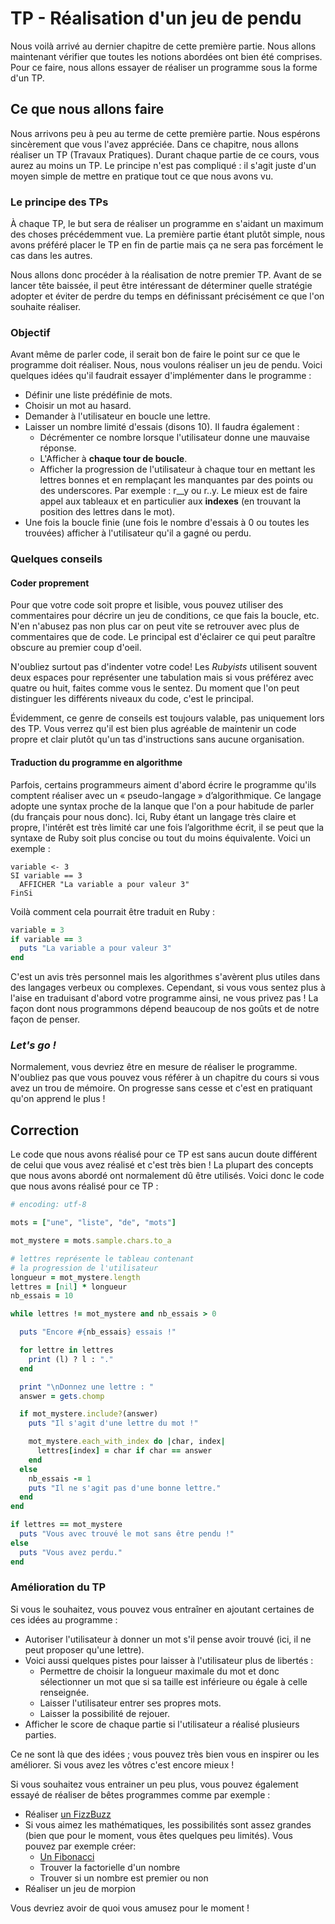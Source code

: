 # TP - Réalisation d'un jeu de pendu

Nous voilà arrivé au dernier chapitre de cette première partie. Nous allons maintenant vérifier que toutes les notions abordées ont bien été comprises. Pour ce faire, nous allons essayer de réaliser un programme sous la forme d'un TP.

## Ce que nous allons faire

Nous arrivons peu à peu au terme de cette première partie. Nous espérons sincèrement que vous l'avez appréciée. Dans ce chapitre, nous allons réaliser un TP (Travaux Pratiques). Durant chaque partie de ce cours, vous aurez au moins un TP. Le principe n'est pas compliqué : il s'agit juste d'un moyen simple de mettre en pratique tout ce que nous avons vu.

### Le principe des TPs

À chaque TP, le but sera de réaliser un programme en s'aidant un maximum des choses précédemment vue. La première partie étant plutôt simple, nous avons préféré placer le TP en fin de partie mais ça ne sera pas forcément le cas dans les autres.

Nous allons donc procéder à la réalisation de notre premier TP. Avant de se lancer tête baissée, il peut être intéressant de déterminer quelle stratégie adopter et éviter de perdre du temps en définissant précisément ce que l'on souhaite réaliser.

### Objectif

Avant même de parler code, il serait bon de faire le point sur ce que le programme doit réaliser. Nous, nous voulons réaliser un jeu de pendu. Voici quelques idées qu'il faudrait essayer d'implémenter dans le programme :

* Définir une liste prédéfinie de mots.
* Choisir un mot au hasard.
* Demander à l'utilisateur en boucle une lettre.
* Laisser un nombre limité d'essais (disons 10). Il faudra également :
  * Décrémenter ce nombre lorsque l'utilisateur donne une mauvaise réponse.
  * L'Afficher à **chaque tour de boucle**.
  * Afficher la progression de l'utilisateur à chaque tour en mettant les lettres bonnes et en remplaçant les manquantes par des points ou des underscores. Par exemple : r__y ou r..y. Le mieux est de faire appel aux tableaux et en particulier aux **indexes** (en trouvant la position des lettres dans le mot).
* Une fois la boucle finie (une fois le nombre d'essais à 0 ou toutes les trouvées) afficher à l'utilisateur qu'il a gagné ou perdu.

### Quelques conseils

#### Coder proprement

Pour que votre code soit propre et lisible, vous pouvez utiliser des commentaires pour décrire un jeu de conditions, ce que fais la boucle, etc. N'en n'abusez pas non plus car on peut vite se retrouver avec plus de commentaires que de code. Le principal est d'éclairer ce qui peut paraître obscure au premier coup d'oeil.

N'oubliez surtout pas d'indenter votre code! Les *Rubyists* utilisent souvent deux espaces pour représenter une tabulation mais si vous préférez avec quatre ou huit, faites comme vous le sentez. Du moment que l'on peut distinguer les différents niveaux du code, c'est le principal.

Évidemment, ce genre de conseils est toujours valable, pas uniquement lors des TP. Vous verrez qu'il est bien plus agréable de maintenir un code propre et clair plutôt qu'un tas d'instructions sans aucune organisation.

#### Traduction du programme en algorithme

Parfois, certains programmeurs aiment d'abord écrire le programme qu'ils comptent réaliser avec un « pseudo-langage » d’algorithmique. Ce langage adopte une syntax proche de la lanque que l'on a pour habitude de parler (du français pour nous donc). Ici, Ruby étant un langage très claire et propre, l'intérêt est très limité car une fois l’algorithme écrit, il se peut que la syntaxe de Ruby soit plus concise ou tout du moins équivalente. Voici un exemple :

~~~
variable <- 3
SI variable == 3
  AFFICHER "La variable a pour valeur 3"
FinSi
~~~

Voilà comment cela pourrait être traduit en Ruby :

~~~ruby
variable = 3
if variable == 3
  puts "La variable a pour valeur 3"
end
~~~

C'est un avis très personnel mais les algorithmes s'avèrent plus utiles dans des langages verbeux ou complexes. Cependant, si vous vous sentez plus à l'aise en traduisant d'abord votre programme ainsi, ne vous privez pas ! La façon dont nous programmons dépend beaucoup de nos goûts et de notre façon de penser.

### *Let's go !*

Normalement, vous devriez être en mesure de réaliser le programme. N'oubliez pas que vous pouvez vous référer à un chapitre du cours si vous avez un trou de mémoire. On progresse sans cesse et c'est en pratiquant qu'on apprend le plus !

## Correction

Le code que nous avons réalisé pour ce TP est sans aucun doute différent de celui que vous avez réalisé et c'est très bien ! La plupart des concepts que nous avons abordé ont normalement dû être utilisés. Voici donc le code que nous avons réalisé pour ce TP :

~~~ruby
# encoding: utf-8

mots = ["une", "liste", "de", "mots"]

mot_mystere = mots.sample.chars.to_a

# lettres représente le tableau contenant
# la progression de l'utilisateur
longueur = mot_mystere.length
lettres = [nil] * longueur
nb_essais = 10

while lettres != mot_mystere and nb_essais > 0

  puts "Encore #{nb_essais} essais !"

  for lettre in lettres
    print (l) ? l : "."
  end

  print "\nDonnez une lettre : "
  answer = gets.chomp

  if mot_mystere.include?(answer)
    puts "Il s'agit d'une lettre du mot !"

    mot_mystere.each_with_index do |char, index|
      lettres[index] = char if char == answer
    end
  else
    nb_essais -= 1
    puts "Il ne s'agit pas d'une bonne lettre."
  end
end

if lettres == mot_mystere
  puts "Vous avec trouvé le mot sans être pendu !"
else
  puts "Vous avez perdu."
end
~~~

### Amélioration du TP

Si vous le souhaitez, vous pouvez vous entraîner en ajoutant certaines de ces idées au programme :

* Autoriser l'utilisateur à donner un mot s'il pense avoir trouvé (ici, il ne peut proposer qu'une lettre).
* Voici aussi quelques pistes pour laisser à l'utilisateur plus de libertés :
  * Permettre de choisir la longueur maximale du mot et donc sélectionner un mot que si sa taille est inférieure ou égale à celle renseignée.
  * Laisser l'utilisateur entrer ses propres mots.
  * Laisser la possibilité de rejouer.
* Afficher le score de chaque partie si l'utilisateur a réalisé plusieurs parties.

Ce ne sont là que des idées ; vous pouvez très bien vous en inspirer ou les améliorer. Si vous avez les vôtres c'est encore mieux !

Si vous souhaitez vous entrainer un peu plus, vous pouvez également essayé de réaliser de bêtes programmes comme par exemple :

* Réaliser [un FizzBuzz](http://en.wikipedia.org/wiki/Fizz_buzz)
* Si vous aimez les mathématiques, les possibilités sont assez grandes (bien que pour le moment, vous êtes quelques peu limités). Vous pouvez par exemple créer:
  * [Un Fibonacci](http://fr.wikipedia.org/wiki/Suite_de_Fibonacci)
  * Trouver la factorielle d'un nombre
  * Trouver si un nombre est premier ou non
* Réaliser un jeu de morpion

Vous devriez avoir de quoi vous amusez pour le moment !
